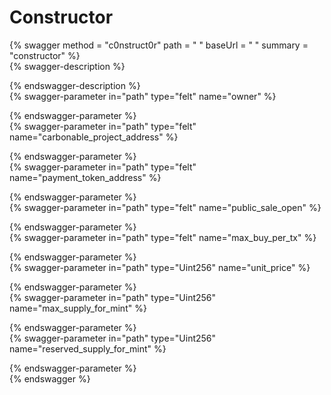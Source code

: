 
Constructor
===========
  
{% swagger method = "c0nstruct0r" path = " " baseUrl = " " summary = "constructor" %}  
{% swagger-description %}  
  
{% endswagger-description %}  
{% swagger-parameter in="path" type="felt" name="owner" %}  
  
{% endswagger-parameter %}  
{% swagger-parameter in="path" type="felt" name="carbonable_project_address" %}  
  
{% endswagger-parameter %}  
{% swagger-parameter in="path" type="felt" name="payment_token_address" %}  
  
{% endswagger-parameter %}  
{% swagger-parameter in="path" type="felt" name="public_sale_open" %}  
  
{% endswagger-parameter %}  
{% swagger-parameter in="path" type="felt" name="max_buy_per_tx" %}  
  
{% endswagger-parameter %}  
{% swagger-parameter in="path" type="Uint256" name="unit_price" %}  
  
{% endswagger-parameter %}  
{% swagger-parameter in="path" type="Uint256" name="max_supply_for_mint" %}  
  
{% endswagger-parameter %}  
{% swagger-parameter in="path" type="Uint256" name="reserved_supply_for_mint" %}  
  
{% endswagger-parameter %}  
{% endswagger %}